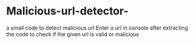 # Malicious-url-detector-
a small code to detect malicious url 
Enter a url in console after extracting the code to check if the given url is valid or malicious
